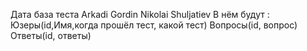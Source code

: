 Дата база теста
Arkadi Gordin
Nikolai Shuljatiev
В нём будут :
Юзеры(id,Имя,когда прошёл тест, какой тест)
Вопросы(id, вопрос)
Ответы(id, ответы)
